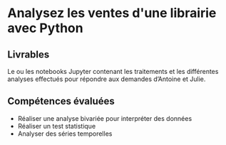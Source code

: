 # Analysez les ventes d'une librairie avec Python
## Livrables
Le ou les notebooks Jupyter contenant les traitements et les différentes analyses effectués pour répondre aux demandes d’Antoine et Julie.

## Compétences évaluées
- Réaliser une analyse bivariée pour interpréter des données
- Réaliser un test statistique
- Analyser des séries temporelles
